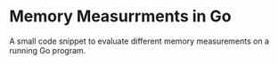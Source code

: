 # Memory Measurrments in Go

A small code snippet to evaluate different memory measurements on a running Go program.
